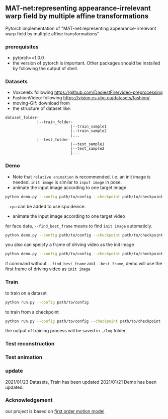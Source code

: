 ## MAT-net:representing appearance-irrelevant warp field by multiple affine transformations
Pytorch implementation of "MAT-net:representing appearance-irrelevant warp field by multiple affine transformations"

### prerequisites
* pytorch==1.0.0
* the version of pytorch is important. Other packages should be installed by following the output of shell.
### Datasets
* Voxceleb: following https://github.com/DaoiestFire/video-preprocessing
* FashionVideo: following https://vision.cs.ubc.ca/datasets/fashion/
* moving-Gif: download from
* the structure of dataset like:
```
dataset_folder-
              |--train_folder-
                             |--train_sample1
                             |--train_sample2
                             |...
              |--test_folder-
                             |--test_sample1
                             |--test_sample2
                             |...
```
### Demo
* Note that `relative animation` is recommended. i.e. an init image is needed. `init image` is similar to `input image` in pose.
* animate the input image according to one target image
```bash
python demo.py --config path/to/config --checkpoint path/to/checkpoint --source path/to/input_image --driving path/to/driving_image --result path/to/save/result --image --init /path/to/init
```
`--cpu` can be added to use cpu device.
* animate the input image according to one target video

for face data, `--find_best_frame` means to find `init image` automaticly.
```bash
python demo.py --config path/to/config --checkpoint path/to/checkpoint --source path/to/input_image --driving path/to/driving_video --result path/to/save/result --find_best_frame
```
you also can speicfy a frame of driving video as the init image
```bash
python demo.py --config path/to/config --checkpoint path/to/checkpoint --source path/to/input_image --driving path/to/driving_video --result path/to/save/result --best_frame best_frame_number
```
if command without `--find_best_frame` and `--best_frame`, demo will use the first frame of driving video as `init image`
### Train
to train on a dataset
```bash
python run.py --config path/to/config
```
to train from a checkpoint
```bash
python run.py --config path/to/config --checkpoint path/to/checkpoint
```
the output of training process will be saved in `./log` folder.
### Test reconstruction

### Test animation

### update
2021/01/23 Datasets, Train has been updated
2021/01/21 Demo has been updated.
### Acknowledgement
our project is based on [first order motion model](https://github.com/AliaksandrSiarohin/first-order-model)
